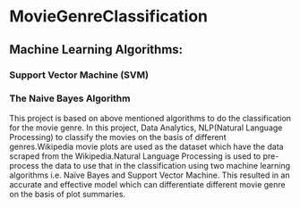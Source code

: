 # MovieGenreClassification
## Machine Learning Algorithms:
### Support Vector Machine (SVM)
### The Naive Bayes Algorithm
This project is based on above mentioned algorithms to do the classification for the movie genre.
In this project, Data Analytics, NLP(Natural Language Processing) to classify the movies on the basis of different genres.Wikipedia movie plots are used as the dataset which have the data scraped from the Wikipedia.Natural Language Processing is used to pre-process the data to use that in the classification using two machine learning algorithms i.e. Naïve Bayes and Support Vector Machine.
This resulted in an accurate and effective model which can differentiate different movie genre on the basis of plot summaries. 

